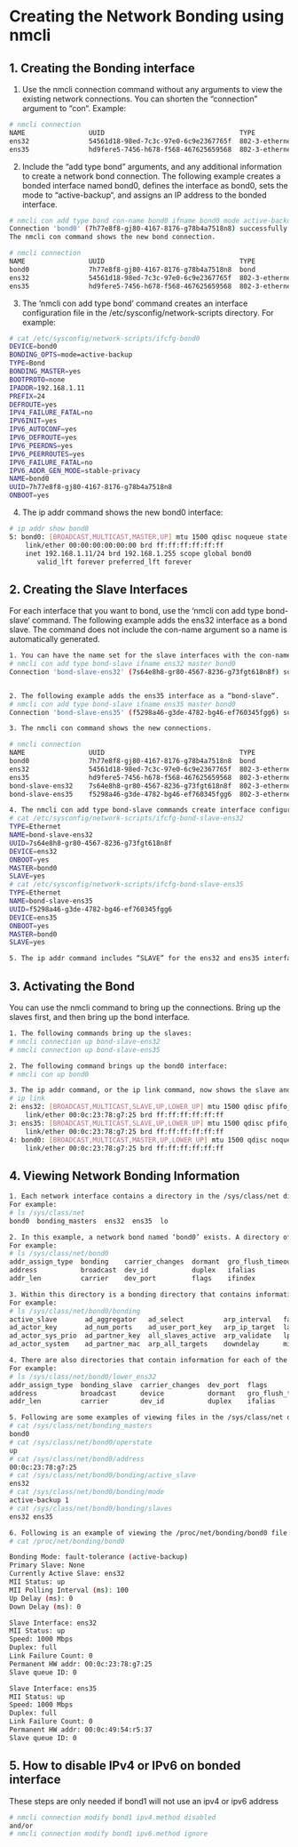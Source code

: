 # Creating the Network Bonding using nmcli

## 1. Creating the Bonding interface

1. Use the nmcli connection command without any arguments to view the existing network connections. 
You can shorten the “connection” argument to “con“. Example:
```bash
# nmcli connection 
NAME                UUID                                  TYPE            DEVICE 
ens32               54561d18-98ed-7c3c-97e0-6c9e2367765f  802-3-ethernet  ens32  
ens35               hd9fere5-7456-h678-f568-467625659568  802-3-ethernet  ens35
```

2. Include the “add type bond” arguments, and any additional information to create a network bond connection. 
The following example creates a bonded interface named bond0, defines the interface as bond0, sets the mode to “active-backup“, and 
assigns an IP address to the bonded interface.

```bash
# nmcli con add type bond con-name bond0 ifname bond0 mode active-backup ip4 192.168.1.11/24
Connection 'bond0' (7h77e8f8-gj80-4167-8176-g78b4a7518n8) successfully added.
The nmcli con command shows the new bond connection.

# nmcli connection 
NAME                UUID                                  TYPE            DEVICE 
bond0               7h77e8f8-gj80-4167-8176-g78b4a7518n8  bond            bond0  
ens32               54561d18-98ed-7c3c-97e0-6c9e2367765f  802-3-ethernet  ens32  
ens35               hd9fere5-7456-h678-f568-467625659568  802-3-ethernet  ens35
```

3. The ‘nmcli con add type bond’ command creates an interface configuration file in the /etc/sysconfig/network-scripts directory. For example:
```bash
# cat /etc/sysconfig/network-scripts/ifcfg-bond0
DEVICE=bond0
BONDING_OPTS=mode=active-backup
TYPE=Bond
BONDING_MASTER=yes
BOOTPROTO=none
IPADDR=192.168.1.11
PREFIX=24
DEFROUTE=yes
IPV4_FAILURE_FATAL=no
IPV6INIT=yes
IPV6_AUTOCONF=yes
IPV6_DEFROUTE=yes
IPV6_PEERDNS=yes
IPV6_PEERROUTES=yes
IPV6_FAILURE_FATAL=no
IPV6_ADDR_GEN_MODE=stable-privacy
NAME=bond0
UUID=7h77e8f8-gj80-4167-8176-g78b4a7518n8
ONBOOT=yes
```

4. The ip addr command shows the new bond0 interface:
```bash
# ip addr show bond0
5: bond0: [BROADCAST,MULTICAST,MASTER,UP] mtu 1500 qdisc noqueue state DOWN qlen 1000
    link/ether 00:00:00:00:00:00 brd ff:ff:ff:ff:ff:ff
    inet 192.168.1.11/24 brd 192.168.1.255 scope global bond0
       valid_lft forever preferred_lft forever
```

## 2. Creating the Slave Interfaces

For each interface that you want to bond, use the ‘nmcli con add type bond-slave‘ command. 
The following example adds the ens32 interface as a bond slave. The command does not include the con-name 
argument so a name is automatically generated. 
```bash
1. You can have the name set for the slave interfaces with the con-name argument.
# nmcli con add type bond-slave ifname ens32 master bond0
Connection 'bond-slave-ens32' (7s64e8h8-gr80-4567-8236-g73fgt618n8f) successfully added.


2. The following example adds the ens35 interface as a “bond-slave“.
# nmcli con add type bond-slave ifname ens35 master bond0
Connection 'bond-slave-ens35' (f5298a46-g3de-4782-bg46-ef760345fgg6) successfully added.

3. The nmcli con command shows the new connections.

# nmcli connection 
NAME                UUID                                  TYPE            DEVICE 
bond0               7h77e8f8-gj80-4167-8176-g78b4a7518n8  bond            bond0  
ens32               54561d18-98ed-7c3c-97e0-6c9e2367765f  802-3-ethernet  ens32  
ens35               hd9fere5-7456-h678-f568-467625659568  802-3-ethernet  ens35  
bond-slave-ens32    7s64e8h8-gr80-4567-8236-g73fgt618n8f  802-3-ethernet  --     
bond-slave-ens35    f5298a46-g3de-4782-bg46-ef760345fgg6  802-3-ethernet  --   

4. The nmcli con add type bond-slave commands create interface configuration files in the /etc/sysconfig/network-scripts directory. For example:
# cat /etc/sysconfig/network-scripts/ifcfg-bond-slave-ens32
TYPE=Ethernet
NAME=bond-slave-ens32
UUID=7s64e8h8-gr80-4567-8236-g73fgt618n8f
DEVICE=ens32
ONBOOT=yes
MASTER=bond0
SLAVE=yes
# cat /etc/sysconfig/network-scripts/ifcfg-bond-slave-ens35
TYPE=Ethernet
NAME=bond-slave-ens35
UUID=f5298a46-g3de-4782-bg46-ef760345fgg6
DEVICE=ens35
ONBOOT=yes
MASTER=bond0
SLAVE=yes

5. The ip addr command includes “SLAVE” for the ens32 and ens35 interfaces and also includes “master bond0“.
``` 

## 3. Activating the Bond

You can use the nmcli command to bring up the connections. Bring up the slaves first, and then bring up the bond interface. 
```bash
1. The following commands bring up the slaves:
# nmcli connection up bond-slave-ens32
# nmcli connection up bond-slave-ens35

2. The following command brings up the bond0 interface:
# nmcli con up bond0

3. The ip addr command, or the ip link command, now shows the slave and the bond interfaces that are UP.
# ip link
2: ens32: [BROADCAST,MULTICAST,SLAVE,UP,LOWER_UP] mtu 1500 qdisc pfifo_fast master bond0 state UP mode DEFAULT qlen 1000
    link/ether 00:0c:23:78:g7:25 brd ff:ff:ff:ff:ff:ff
3: ens35: [BROADCAST,MULTICAST,SLAVE,UP,LOWER_UP] mtu 1500 qdisc pfifo_fast master bond0 state UP mode DEFAULT qlen 1000
    link/ether 00:0c:23:78:g7:25 brd ff:ff:ff:ff:ff:ff
4: bond0: [BROADCAST,MULTICAST,MASTER,UP,LOWER_UP] mtu 1500 qdisc noqueue state UP mode DEFAULT qlen 1000
    link/ether 00:0c:23:78:g7:25 brd ff:ff:ff:ff:ff:ff
```
## 4. Viewing Network Bonding Information

```bash
1. Each network interface contains a directory in the /sys/class/net directory.
For example:
# ls /sys/class/net
bond0  bonding_masters  ens32  ens35  lo

2. In this example, a network bond named ‘bond0’ exists. A directory of the same name exists that contains configuration information for that bond. 
For example:
# ls /sys/class/net/bond0
addr_assign_type  bonding    carrier_changes  dormant  gro_flush_timeout  iflink       lower_ens35   operstate     queues      subsystem     uevent
address           broadcast  dev_id           duplex   ifalias            link_mode    mtu           phys_port_id  speed       tx_queue_len
addr_len          carrier    dev_port         flags    ifindex            lower_ens32  netdev_group  power         statistics  type

3. Within this directory is a bonding directory that contains information for the bond0 interface.
For example:
# ls /sys/class/net/bond0/bonding
active_slave       ad_aggregator   ad_select          arp_interval   fail_over_mac  mii_status    num_unsol_na       queue_id        updelay
ad_actor_key       ad_num_ports    ad_user_port_key   arp_ip_target  lacp_rate      min_links     packets_per_slave  resend_igmp     use_carrier
ad_actor_sys_prio  ad_partner_key  all_slaves_active  arp_validate   lp_interval    mode          primary            slaves          xmit_hash_policy
ad_actor_system    ad_partner_mac  arp_all_targets    downdelay      miimon         num_grat_arp  primary_reselect   tlb_dynamic_lb

4. There are also directories that contain information for each of the slaves. 
For example:
# ls /sys/class/net/bond0/lower_ens32
addr_assign_type  bonding_slave  carrier_changes  dev_port  flags              ifindex    master        operstate     queues      subsystem     uevent
address           broadcast      device           dormant   gro_flush_timeout  iflink     mtu           phys_port_id  speed       tx_queue_len  upper_bond0
addr_len          carrier        dev_id           duplex    ifalias            link_mode  netdev_group  power         statistics  type
```
```bash
5. Following are some examples of viewing files in the /sys/class/net directory.
# cat /sys/class/net/bonding_masters
bond0
# cat /sys/class/net/bond0/operstate
up
# cat /sys/class/net/bond0/address
00:0c:23:78:g7:25
# cat /sys/class/net/bond0/bonding/active_slave
ens32
# cat /sys/class/net/bond0/bonding/mode
active-backup 1
# cat /sys/class/net/bond0/bonding/slaves
ens32 ens35

6. Following is an example of viewing the /proc/net/bonding/bond0 file.
# cat /proc/net/bonding/bond0

Bonding Mode: fault-tolerance (active-backup)
Primary Slave: None
Currently Active Slave: ens32
MII Status: up
MII Polling Interval (ms): 100
Up Delay (ms): 0
Down Delay (ms): 0

Slave Interface: ens32
MII Status: up
Speed: 1000 Mbps
Duplex: full
Link Failure Count: 0
Permanent HW addr: 00:0c:23:78:g7:25
Slave queue ID: 0

Slave Interface: ens35
MII Status: up
Speed: 1000 Mbps
Duplex: full
Link Failure Count: 0
Permanent HW addr: 00:0c:49:54:r5:37
Slave queue ID: 0
```

## 5. How to disable IPv4 or IPv6 on bonded interface
These steps are only needed if bond1 will not use an ipv4 or ipv6 address
```bash
# nmcli connection modify bond1 ipv4.method disabled
and/or
# nmcli connection modify bond1 ipv6.method ignore
```
